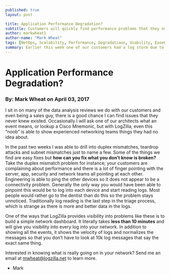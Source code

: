 ```yaml
---
published: true
layout: post

title: Application Performance Degradation?
subtitle: Customers will quickly find performance problems that they never knew existed.
author: markwheat1
author-name: "Mark Wheat"
tags: [NetOps, Scalability, Performance, Degradatiaon, Usability, EaseOfUse, DataAnalysis]
summary: Earlier this week one of our customers had a log storm due to a problem with a production server. They were...
---
```

# Application Performance Degradation?

### By: Mark Wheat on April 03, 2017

I sit in on many of the data analysis reviews we do with our customers and even being a sales guy, there is a good chance I can find issues that they never knew existed.  Occasionally I will ask one of our architects what an event means, or lookup a Cisco Mnemonic, but with LogZilla, even this “noob” is able to show experienced networking teams things they had no idea about.

In the past two weeks I was able to drill into duplex mismatches, teardrop attacks and subnet mismatches just to name a few.  Some of the things we find are easy fixes but **how can you fix what you don’t know is broken?**   Take the duplex mismatch problem for instance; your customers are complaining about performance and there is a lot of finger pointing with the server, app, security and network teams all pointing at each other.  Engineering is able to ping the other devices so it does not appear to be a connectivity problem.  Generally the only way you would have been able to pinpoint this would be to log into each device and start reading logs.  Most people would rather go to the dentist than do this so the problem stays unnoticed.  Traditionally log reading is the last step in the triage process, which is strange as there is more and better data in the logs.  

One of the ways that LogZilla provides visibility into problems like these is to build a simple network dashboard.  It literally takes **less than 10 minutes** and will give you visibility into every log into your network.  In addition to showing all the events, it shows the velocity of logs and normalizes the messages so that you don’t have to look at 10k log messages that say the exact same thing.  

Interested in knowing what is really going on in your network? Send me an email at [mwheat@logzilla.net]() to learn more.

- Mark

